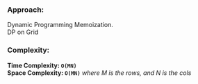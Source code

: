 ### Approach:
Dynamic Programming Memoization.\
DP on Grid
​
### Complexity:
**Time Complexity: `O(MN)`**\
**Space Complexity: `O(MN)`** *where M is the rows, and N is the cols*
​
